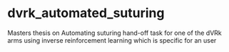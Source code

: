 # dvrk_automated_suturing
Masters thesis on Automating suturing hand-off task for one of the dVRk arms using inverse reinforcement learning which is specific for an user
